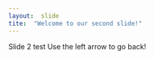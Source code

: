 ```yaml
---
layout:  slide
tite:  "Welcome to our second slide!"
---
```

Slide 2 test
Use the left arrow to go back!
